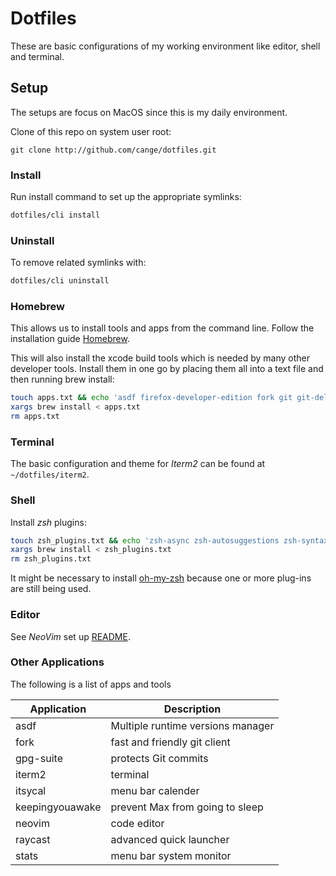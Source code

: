# Dotfiles

These are basic configurations of my working environment like editor, shell and
terminal.

## Setup

The setups are focus on MacOS since this is my daily environment.

Clone of this repo on system user root:

```shell
git clone http://github.com/cange/dotfiles.git
```

### Install

Run install command to set up the appropriate symlinks:

```sh
dotfiles/cli install
```

### Uninstall

To remove related symlinks with:

```sh
dotfiles/cli uninstall
```

### Homebrew

This allows us to install tools and apps from the command line. Follow the
installation guide [Homebrew](https://brew.sh/).

This will also install the xcode build tools which is needed by many other
developer tools.
Install them in one go by placing them all into a text file and then running
brew install:

```sh
touch apps.txt && echo 'asdf firefox-developer-edition fork git git-delta gpg-suite iterm2 itsycal keepingyouawake neovim raycast stats' >> apps.txt
xargs brew install < apps.txt
rm apps.txt
```

### Terminal

The basic configuration and theme for _Iterm2_ can be found at
`~/dotfiles/iterm2`.

### Shell

Install _zsh_ plugins:

```sh
touch zsh_plugins.txt && echo 'zsh-async zsh-autosuggestions zsh-syntax-highlighting' >> zsh_plugins.txt
xargs brew install < zsh_plugins.txt
rm zsh_plugins.txt
```

It might be necessary to install [oh-my-zsh] because one or more plug-ins are
still being used.

[oh-my-zsh]: https://github.com/ohmyzsh/ohmyzsh#basic-installation

### Editor

See _NeoVim_ set up [README](./nvim/README.md).

### Other Applications

The following is a list of apps and tools

| Application     | Description                       |
| --------------- | --------------------------------- |
| asdf            | Multiple runtime versions manager |
| fork            | fast and friendly git client      |
| gpg-suite       | protects Git commits              |
| iterm2          | terminal                          |
| itsycal         | menu bar calender                 |
| keepingyouawake | prevent Max from going to sleep   |
| neovim          | code editor                       |
| raycast         | advanced quick launcher           |
| stats           | menu bar system monitor           |
